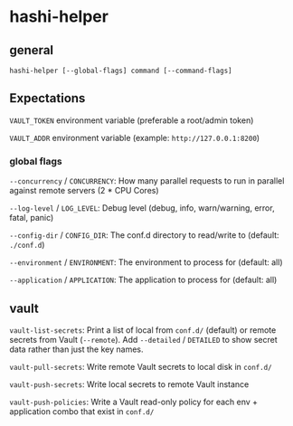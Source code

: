 # hashi-helper

## general

```shell
hashi-helper [--global-flags] command [--command-flags]
```

## Expectations

`VAULT_TOKEN` environment variable (preferable a root/admin token)

`VAULT_ADDR` environment variable (example: `http://127.0.0.1:8200`)

### global flags

`--concurrency` / `CONCURRENCY`: How many parallel requests to run in parallel against remote servers (2 * CPU Cores)

`--log-level` / `LOG_LEVEL`: Debug level (debug, info, warn/warning, error, fatal, panic)

`--config-dir` / `CONFIG_DIR`: The conf.d directory to read/write to (default: `./conf.d`)

`--environment` / `ENVIRONMENT`: The environment to process for (default: all)

`--application` / `APPLICATION`: The application to process for (default: all)

## vault

`vault-list-secrets`: Print a list of local from `conf.d/` (default) or remote secrets from Vault (`--remote`). Add `--detailed` / `DETAILED` to show secret data rather than just the key names.

`vault-pull-secrets`: Write remote Vault secrets to local disk in `conf.d/`

`vault-push-secrets`: Write local secrets to remote Vault instance

`vault-push-policies`: Write a Vault read-only policy for each env + application combo that exist in `conf.d/`
